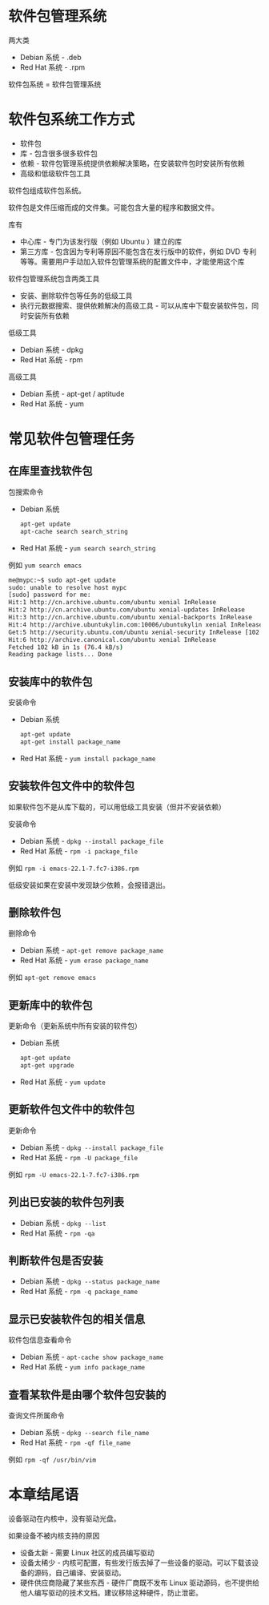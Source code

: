 # 软件包管理系统

两大类
* Debian 系统 - .deb
* Red Hat 系统 - .rpm

软件包系统 = 软件包管理系统

# 软件包系统工作方式

- 软件包
- 库 - 包含很多很多软件包
- 依赖 - 软件包管理系统提供依赖解决策略，在安装软件包时安装所有依赖
- 高级和低级软件包工具

软件包组成软件包系统。

软件包是文件压缩而成的文件集。可能包含大量的程序和数据文件。

库有
- 中心库 - 专门为该发行版（例如 Ubuntu ）建立的库
- 第三方库 - 包含因为专利等原因不能包含在发行版中的软件，例如 DVD 专利等等。需要用户手动加入软件包管理系统的配置文件中，才能使用这个库


软件包管理系统包含两类工具
- 安装、删除软件包等任务的低级工具
- 执行元数据搜索、提供依赖解决的高级工具 - 可以从库中下载安装软件包，同时安装所有依赖

低级工具
- Debian 系统 - dpkg
- Red Hat 系统 - rpm

高级工具
- Debian 系统 - apt-get / aptitude
- Red Hat 系统 - yum


# 常见软件包管理任务

## 在库里查找软件包

包搜索命令
- Debian 系统
  ```bash
  apt-get update
  apt-cache search search_string
  ```
- Red Hat 系统 - `yum search search_string`

例如 `yum search emacs`


```bash
me@mypc:~$ sudo apt-get update
sudo: unable to resolve host mypc
[sudo] password for me: 
Hit:1 http://cn.archive.ubuntu.com/ubuntu xenial InRelease
Hit:2 http://cn.archive.ubuntu.com/ubuntu xenial-updates InRelease             
Hit:3 http://cn.archive.ubuntu.com/ubuntu xenial-backports InRelease           
Hit:4 http://archive.ubuntukylin.com:10006/ubuntukylin xenial InRelease        
Get:5 http://security.ubuntu.com/ubuntu xenial-security InRelease [102 kB]     
Hit:6 http://archive.canonical.com/ubuntu xenial InRelease                    
Fetched 102 kB in 1s (76.4 kB/s)                              
Reading package lists... Done
```

## 安装库中的软件包

安装命令
- Debian 系统
  ```bash
  apt-get update
  apt-get install package_name
  ```
- Red Hat 系统 - `yum install package_name`


## 安装软件包文件中的软件包

如果软件包不是从库下载的，可以用低级工具安装（但并不安装依赖）

安装命令
- Debian 系统 - `dpkg --install package_file`
- Red Hat 系统 - `rpm -i package_file`

例如 `rpm -i emacs-22.1-7.fc7-i386.rpm`

低级安装如果在安装中发现缺少依赖，会报错退出。


## 删除软件包

删除命令
- Debian 系统 - `apt-get remove package_name`
- Red Hat 系统 - `yum erase package_name`

例如 `apt-get remove emacs`

## 更新库中的软件包

更新命令（更新系统中所有安装的软件包）
- Debian 系统
  ```bash
  apt-get update
  apt-get upgrade
  ```
- Red Hat 系统 - `yum update`


## 更新软件包文件中的软件包

更新命令
- Debian 系统 - `dpkg --install package_file`
- Red Hat 系统 - `rpm -U package_file`

例如 `rpm -U emacs-22.1-7.fc7-i386.rpm`

## 列出已安装的软件包列表

- Debian 系统 - `dpkg --list`
- Red Hat 系统 - `rpm -qa`


## 判断软件包是否安装

- Debian 系统 - `dpkg --status package_name`
- Red Hat 系统 - `rpm -q package_name`

## 显示已安装软件包的相关信息

软件包信息查看命令
- Debian 系统 - `apt-cache show package_name`
- Red Hat 系统 - `yum info package_name`

## 查看某软件是由哪个软件包安装的

查询文件所属命令
- Debian 系统 - `dpkg --search file_name`
- Red Hat 系统 - `rpm -qf file_name`

例如 `rpm -qf /usr/bin/vim`


# 本章结尾语

设备驱动在内核中，没有驱动光盘。

如果设备不被内核支持的原因
- 设备太新 - 需要 Linux 社区的成员编写驱动
- 设备太稀少 - 内核可配置，有些发行版去掉了一些设备的驱动。可以下载该设备的源码，自己编译、安装驱动。
- 硬件供应商隐藏了某些东西 - 硬件厂商既不发布 Linux 驱动源码，也不提供给他人编写驱动的技术文档。建议移除这种硬件，防止泄密。
